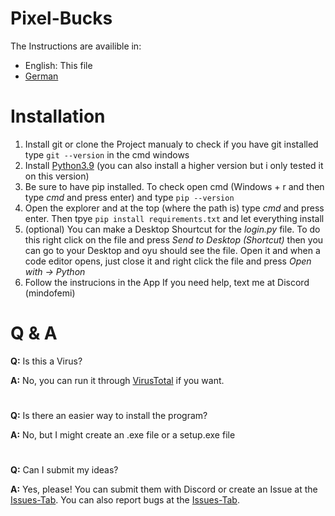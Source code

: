 # Pixel-Bucks
The Instructions are availible in:
- English: This file
- [German](https://github.com/MindOfEmi/Pixel-Bucks/blob/master/LIESMICH.md)

# Installation
1. Install git or clone the Project manualy to check if you have git installed type `git --version` in the cmd windows
2. Install [Python3.9](https://www.python.org/downloads/release/python-390/) (you can also install a higher version but i only tested it on this version)
3. Be sure to have pip installed. To check open cmd (Windows + r and then type *cmd* and press enter) and type `pip --version`
4. Open the explorer and at the top (where the path is) type *cmd* and press enter. Then tpye `pip install requirements.txt` and let everything install
5. (optional) You can make a Desktop Shourtcut for the *login.py* file. To do this right click on the file and press *Send to Desktop (Shortcut)* then you can go to your Desktop and oyu should see the file. Open it and when a code editor opens, just close it and right click the file and press *Open with -> Python*
6. Follow the instrucions in the App
If you need help, text me at Discord (mindofemi)

# Q & A
**Q:** Is this a Virus?

**A:** No, you can run it through [VirusTotal](www.virustotal.com/) if you want.
#
**Q:** Is there an easier way to install the program?

**A:** No, but I might create an .exe file or a setup.exe file
#
**Q:** Can I submit my ideas?

**A:** Yes, please! You can submit them with Discord or create an Issue at the [Issues-Tab](https://github.com/MindOfEmi/Pixel-Bucks/issues). You can also report bugs at the [Issues-Tab](https://github.com/MindOfEmi/Pixel-Bucks/issues).
